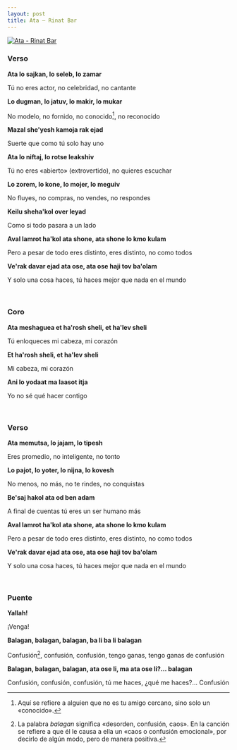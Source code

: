 ```yaml
---
layout: post
title: Ata – Rinat Bar
---
```


[![Ata - Rinat Bar](http://img.youtube.com/vi/m1BapOdTNtU/0.jpg)](http://www.youtube.com/watch?v=m1BapOdTNtU)

<!--more-->

### Verso
**Ata lo sajkan, lo seleb, lo zamar**

Tú no eres actor, no celebridad, no cantante

**Lo dugman, lo jatuv, lo makir, lo mukar**

No modelo, no fornido, no conocido[^fn-conocido], no reconocido

**Mazal she'yesh kamoja rak ejad**

Suerte que como tú solo hay uno

**Ata lo niftaj, lo rotse leakshiv**

Tú no eres «abierto» (extrovertido), no quieres escuchar

**Lo zorem, lo kone, lo mojer, lo meguiv**

No fluyes, no compras, no vendes, no respondes

**Keilu sheha'kol over leyad**

Como si todo pasara a un lado 

**Aval lamrot ha'kol ata shone, ata shone lo kmo kulam**

Pero a pesar de todo eres distinto, eres distinto, no como todos

**Ve'rak davar ejad ata ose, ata ose haji tov ba'olam**

Y solo una cosa haces, tú haces mejor que nada en el mundo

<br />

### Coro

**Ata meshaguea et ha'rosh sheli, et ha'lev sheli**

Tú enloqueces mi cabeza, mi corazón

**Et ha'rosh sheli, et ha'lev sheli**

Mi cabeza, mi corazón

**Ani lo yodaat ma laasot itja**

Yo no sé qué hacer contigo

<br />

### Verso

**Ata memutsa, lo jajam, lo tipesh**

Eres promedio, no inteligente, no tonto

**Lo pajot, lo yoter, lo nijna, lo kovesh**

No menos, no más, no te rindes, no conquistas

**Be'saj hakol ata od ben adam**

A final de cuentas tú eres un ser humano más

**Aval lamrot ha'kol ata shone, ata shone lo kmo kulam**

Pero a pesar de todo eres distinto, eres distinto, no como todos

**Ve'rak davar ejad ata ose, ata ose haji tov ba'olam**

Y solo una cosa haces, tú haces mejor que nada en el mundo

<br />

### Puente

**Yallah!**

¡Venga!

**Balagan, balagan, balagan, ba li ba li balagan**

Confusión[^fn-confusión], confusión, confusión, tengo ganas, tengo ganas de confusión

**Balagan, balagan, balagan, ata ose li, ma ata ose li?… balagan**

Confusión, confusión, confusión, tú me haces, ¿qué me haces?… Confusión

[^fn-conocido]: Aquí se refiere a alguien que no es tu amigo cercano, sino solo un «conocido».
[^fn-confusión]: La palabra *balagan* significa «desorden, confusión, caos». En la canción se refiere a que él le causa a ella un «caos o confusión emocional», por decirlo de algún modo, pero de manera positiva.
